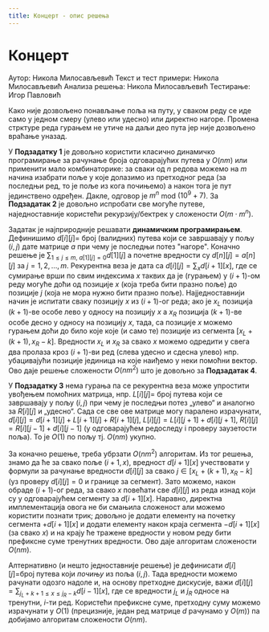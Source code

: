 ```yaml
---
title: Концерт - опис решења
---
```


# Концерт

Аутор: Никола Милосављевић
Текст и тест примери: Никола Милосављевић
Анализа решења: Никола Милосављевић
Тестирање: Игор Павловић

Како није дозвољено понављање поља на путу, у сваком реду се иде само у једном смеру (улево или удесно) или директно нагоре. Промена стрктуре реда гурањем не утиче на даљи део пута јер није дозвољено враћање уназад.

У **Подзадатку 1** је довољно користити класично динамичко програмирање за рачунање броја одговарајућих путева у $O(nm)$ или применити мало комбинаторике: за сваки од $n$ редова можемо на $m$ начина изабрати поље у које долазимо из претходног реда (за последњи ред, то је поље из кога почињемо) а након тога је пут јединствено одређен. Дакле, одговор је $m^n$ mod $(10^9 + 7)$. За **Подзадатак 2** је довољно испробати све могуће путеве, наједноставније користећи рекурзију/бектрек у сложености $O(m\cdot m^n)$.

Задатак је најприродније решавати **динамичким програмирањем**. Дефинишимо $d[i][j] =$ број (валидних) путева који се завршавају у пољу $(i,j)$ дате матрице $a$ при чему је последњи потез "нагоре". Коначно решење је $\sum_{1 \leq j \leq m, \  a[1][j]=0} d[1][j]$ а почетне вредности су $d[n][j] = a[n][j]$ за $j=1,2,\ldots,m$. Рекурентна веза је дата са $d[i][j] =\sum_x d[i+1][x]$, где се сумирање врши по свим индексима $x$ таквих да је (гурањем) у $(i+1)$-ом реду могуће доћи од позиције $x$ (која треба бити празно поље) до позиције $j$ (која не мора нужно бити празно поље). Најједноставнији начин је испитати сваку позицију $x$ из $(i+1)$-ог реда; ако је $x_L$ позиција $(k+1)$-ве особе лево  у односу на позицију $x$ а $x_R$ позиција $(k+1)$-ве особе десно у односу на позицију $x$, тада, са позиције $x$ можемо гурањем доћи до било које које (и само те) позиције из сегмента $[x_L+(k+1), x_R-k]$. Вредности $x_L$ и $x_R$ за свако $x$ можемо одредити у свега два пролаза кроз $(i+1)$-ви ред (слева удесно и сдесна улево) нпр. убацивајући позиције јединица на које наиђемо у неки помоћни вектор. Ово даје решење сложености $O(nm^2)$ што је довољно за **Подзадатак 4**.

У **Подзадатку 3** нема гурања па се рекурентна веза може упростити увођењем помоћних матрица, нпр. $L[i][j]=$ број путева који се завршавају у пољу $(i,j)$ при чему је последњи потез „улево“ и аналогно за $R[i][j]$ и „удесно“. Сада се све ове матрице могу паралено израчунати, $d[i][j] = d[i+1][j]+L[i+1][j]+R[i+1][j]$, $L[i][j] = L[i][j+1]+d[i][j+1]$, $R[i][j] = R[i][j-1]+d[i][j-1]$ (у одговарајућем редоследу i проверу заузетости поља). То је $O(1)$ по пољу тј. $O(nm)$ укупно.

За коначно решење, треба убрзати $O(nm^2)$ алгоритам. Из тог решења, знамо да ће за свако поље $(i+1,x)$, вредност $d[i+1][x]$ учествовати у формули за рачунање вредности $d[i][j]$ за свако $j\in[x_L+(k+1),x_R-k]$ (уз проверу $d[i][j]=0$ и границе за сегмент). Зато можемо, након обраде $(i+1)$-ог реда, за свако $x$ повећати све $d[i][j]$ из реда изнад који су у одговарајућем сегменту за $d[i+1][x]$. Наравно, директна имплементација овога не би смањила сложеност али можемо користити познати трик; довољно је додати елементу на почетку сегмента $+d[i+1][x]$ и додати елементу након краја сегмента $-d[i+1][x]$ (за свако $x$) и на крају ће тражене вредности у новом реду бити префиксне суме тренутних вредности. Ово даје алгоритам сложености $O(nm)$.

Алтернативно (и нешто једноставније решење) је дефинисати $d[i][j]=$број путева који *почињу* из поља $(i,j)$. Тада вредности можемо рачунати одозго надоле и, на основу претходне дискусије, важи $d[i][j] = \sum_{j_L + k + 1 \leq x \leq j_R - k} d[i-1][x]$, где се вредности $j_L$ и $j_R$ односе на тренутни, $i$-ти ред. Користећи префиксне суме, претходну суму можемо израчунати у $O(1)$ (прецизније, један ред матрице $d$ рачунамо у $O(m)$) па добијамо алгоритам сложености $O(nm)$.






